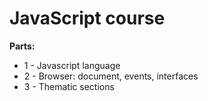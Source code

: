 # JavaScript course

**Parts:**

- 1 - Javascript language
- 2 - Browser: document, events, interfaces
- 3 - Thematic sections
